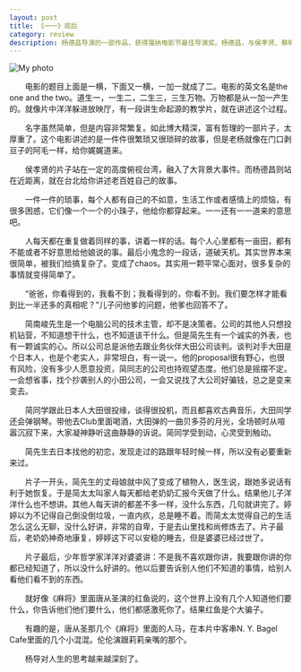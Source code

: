 ```yaml
---
layout: post
title: 《一一》观后 
category: review 
description: 杨德昌导演的一部作品，获得戛纳电影节最佳导演奖。杨德昌，与侯孝贤、蔡明亮并称台湾电影新浪潮代表导演。
---
```


![My photo](http://teacher.cersp.com/edumedia/UploadFiles_7238/200704/20070412223525364.jpg)

　　电影的题目上面是一横，下面又一横，一加一就成了二。电影的英文名是the one and the two。道生一，一生二，二生三，三生万物。万物都是从一加一产生的。就像片中洋洋躲进放映厅，有一段讲生命起源的教学片，就在讲述这个过程。

　　名字虽然简单，但是内容非常繁复。如此博大精深，富有哲理的一部片子，太厚重了。这个电影讲述的是一件件很繁琐又很琐碎的故事，但是老杨就像在门口剥豆子的阿毛一样，给你娓娓道来。

　　侯孝贤的片子站在一定的高度俯视台湾，融入了大背景大事件。而杨德昌则站在近距离，就在台北给你讲述老百姓自己的故事。

　　一件一件的琐事，每个人都有自己的不如意，生活工作或者感情上的烦恼，有很多困惑，它们像一个一个的小珠子，他给你都穿起来。一一还有一一道来的意思吧。

　　人每天都在重复做着同样的事，讲着一样的话。每个人心里都有一亩田，都有不能或者不好意思给他娘说的事。最后小鬼念的一段话，道破天机。其实世界本来很简单，被我们给搞复杂了。变成了chaos。其实用一颗平常心面对，很多复杂的事情就变得简单了。

　　“爸爸，你看得到的，我看不到；我看得到的，你看不到。我们要怎样才能看到比一半还多的真相呢？”儿子问他爹的问题，他爹也回答不了。

　　简南峻先生是一个电脑公司的技术主管，却不是决策者。公司的其他人只想投机钻营，不知道想干什么，也不知道该干什么。但是简先生有一个诚实的外表，也有一颗诚实的心。所以公司总是派他去跟业务伙伴大田公司谈判。谈判对手大田是个日本人，也是个老实人，非常坦白，有一说一。他的proposal很有野心，也很有风险，没有多少人愿意投资，简同志的公司也持观望态度。他们总是摇摆不定。一会想省事，找个抄袭别人的小田公司，一会又说找了大公司好骗钱，总之是变来变去。

　　简同学跟此日本人大田很投缘，谈得很投机，而且都喜欢古典音乐，大田同学还会弹钢琴。带他去Club里面喝酒，大田弹的一曲贝多芬的月光，全场顿时从喧嚣沉寂下来，大家凝神静听这曲静静的诉说。简同学受到动，心灵受到触动。

　　简先生去日本找他的初恋，发现走过的路跟年轻时候一样，所以没有必要重新来过。

　　片子一开头，简先生的丈母娘就中风了变成了植物人，医生说，跟她多说话有利于她恢复。于是简太太叫家人每天都给老奶奶汇报今天做了什么。结果他儿子洋洋什么也不想讲。其他人每天讲的都差不多一样，没什么东西，几句就讲完了。婷婷以为不记得自己倒没倒垃圾，一直内疚，总是睡不着。而简太太觉得自己的生活怎么这么无聊，没什么好讲，非常的自卑，于是去山里找和尚修炼去了。片子最后，老奶奶神奇地康复，婷婷这下可以安稳的睡去，但是婆婆已经过世了。

　　片子最后，少年哲学家洋洋对婆婆讲：不是我不喜欢跟你讲，我要跟你讲的你都已经知道了，所以没什么好讲的。他以后要告诉别人他们不知道的事情，给别人看他们看不到的东西。

　　就好像《麻将》里面唐从圣演的红鱼说的，这个世界上没有几个人知道他们要什么，你告诉他们他们要什么，他们都感激死你了。结果红鱼是个大骗子。

　　有趣的是，唐从圣那几个《麻将》里面的人马，在本片中客串N. Y. Bagel Cafe里面的几个小混混。伦伦演跟莉莉亲嘴的那个。

　　杨导对人生的思考越来越深刻了。

[谷雨书苑]:    http://valleyrain.org  "谷雨书苑"
